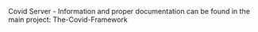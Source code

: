 Covid Server - Information and proper documentation can be found in the main project: The-Covid-Framework
